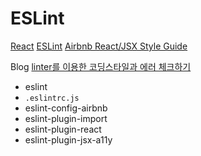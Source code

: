 # ESLint

[React](https://reactjs.org/)
[ESLint](https://eslint.org/)
[Airbnb React/JSX Style Guide](https://github.com/airbnb/javascript/tree/master/react)

Blog
[linter를 이용한 코딩스타일과 에러 체크하기](https://subicura.com/2016/07/11/coding-convention.html)

- eslint
- `.eslintrc.js`
- eslint-config-airbnb
- eslint-plugin-import
- eslint-plugin-react
- eslint-plugin-jsx-a11y

```
```
